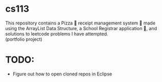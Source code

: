 # cs113 
This repository contains a Pizza 🍕 receipt management system 📜 made using the ArrayList Data Structure, a School Registrar application 🏫, and solutions to leetcode problems I have attempted.  
(portfolio project)

# TODO:
- Figure out how to open cloned repos in Eclipse 